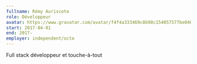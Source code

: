 ```yaml
---
fullname: Rémy Auriscote
role: Développeur
avatar: https://www.gravatar.com/avatar/f4f4a333469c8b98c154057577be040a?s=512
start: 2017-04-01
end: 2017-
employer: independent/octo
---
```


Full stack développeur et touche-à-tout
